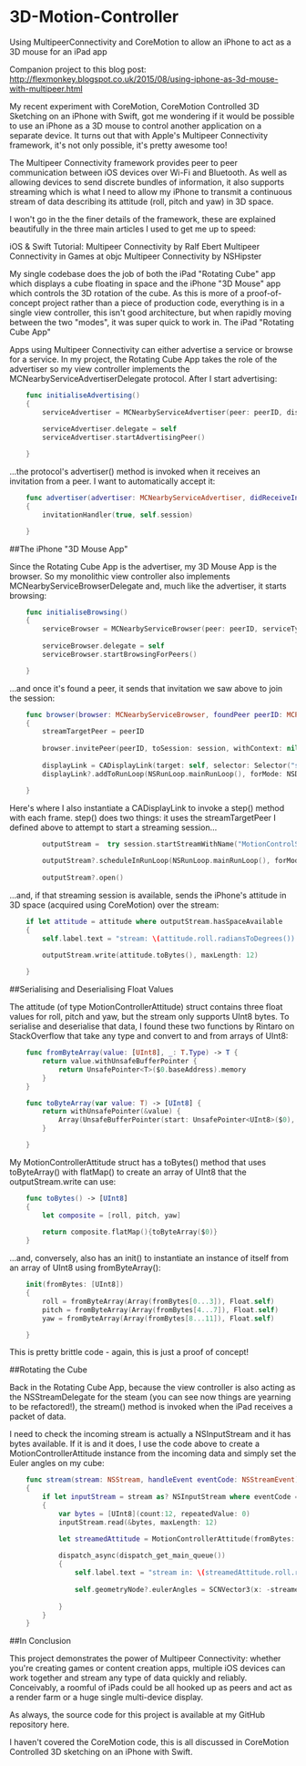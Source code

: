# 3D-Motion-Controller
Using MultipeerConnectivity and CoreMotion to allow an iPhone to act as a 3D mouse for an iPad app

Companion project to this blog post: http://flexmonkey.blogspot.co.uk/2015/08/using-iphone-as-3d-mouse-with-multipeer.html

My recent experiment with CoreMotion, CoreMotion Controlled 3D Sketching on an iPhone with Swift, got me wondering if it would be possible to use an iPhone as a 3D mouse to control another application on a separate device. It turns out that with Apple's Multipeer Connectivity framework, it's not only possible, it's pretty awesome too!

The Multipeer Connectivity framework provides peer to peer communication between iOS devices over Wi-Fi and Bluetooth. As well as allowing devices to send discrete bundles of information, it also supports streaming which is what I need to allow my iPhone to transmit a continuous stream of data describing its attitude (roll, pitch and yaw) in 3D space.

I won't go in the the finer details of the framework, these are explained beautifully in the three main articles I used to get me up to speed:

iOS & Swift Tutorial: Multipeer Connectivity by Ralf Ebert
Multipeer Connectivity in Games at objc
Multipeer Connectivity by NSHipster

My single codebase does the job of both the iPad "Rotating Cube" app which displays a cube floating in space and the iPhone "3D Mouse" app which controls the 3D rotation of the cube. As this is more of a proof-of-concept project rather than a piece of production code, everything is in a single view controller, this isn't good architecture, but when rapidly moving between the two "modes", it was super quick to work in.
The iPad "Rotating Cube App"

Apps using Multipeer Connectivity can either advertise a service or browse for a service. In my project, the Rotating Cube App takes the role of the advertiser so my view controller implements the MCNearbyServiceAdvertiserDelegate protocol. After I start advertising:

```swift
    func initialiseAdvertising()
    {
        serviceAdvertiser = MCNearbyServiceAdvertiser(peer: peerID, discoveryInfo: nil, serviceType: serviceType)
        
        serviceAdvertiser.delegate = self
        serviceAdvertiser.startAdvertisingPeer()

    }
```

...the protocol's advertiser() method is invoked when it receives an invitation from a peer. I want to automatically accept it:

```swift
    func advertiser(advertiser: MCNearbyServiceAdvertiser, didReceiveInvitationFromPeer peerID: MCPeerID, withContext context: NSData?, invitationHandler: (Bool, MCSession) -> Void)
    {
        invitationHandler(true, self.session)

    }
```
    
##The iPhone "3D Mouse App"

Since the Rotating Cube App is the advertiser, my 3D Mouse App is the browser. So my monolithic view controller also implements MCNearbyServiceBrowserDelegate and, much like the advertiser, it starts browsing:

```swift
    func initialiseBrowsing()
    {
        serviceBrowser = MCNearbyServiceBrowser(peer: peerID, serviceType: serviceType)
        
        serviceBrowser.delegate = self
        serviceBrowser.startBrowsingForPeers()

    }
```

...and once it's found a peer, it sends that invitation we saw above to join the session:

```swift
    func browser(browser: MCNearbyServiceBrowser, foundPeer peerID: MCPeerID, withDiscoveryInfo info: [String : String]?)
    {
        streamTargetPeer = peerID
        
        browser.invitePeer(peerID, toSession: session, withContext: nil, timeout: 120)
        
        displayLink = CADisplayLink(target: self, selector: Selector("step"))
        displayLink?.addToRunLoop(NSRunLoop.mainRunLoop(), forMode: NSDefaultRunLoopMode)

    }
```

Here's where I also instantiate a CADisplayLink to invoke a step() method with each frame. step() does two things: it uses the streamTargetPeer I defined above to attempt to start a streaming session...

```swift
        outputStream =  try session.startStreamWithName("MotionControlStream", toPeer: streamTargetPeer)
  
        outputStream?.scheduleInRunLoop(NSRunLoop.mainRunLoop(), forMode: NSDefaultRunLoopMode)
        
        outputStream?.open()
```

...and, if that streaming session is available, sends the iPhone's attitude in 3D space (acquired using CoreMotion) over the stream:

```swift
    if let attitude = attitude where outputStream.hasSpaceAvailable
    {
        self.label.text = "stream: \(attitude.roll.radiansToDegrees()) | \(attitude.pitch.radiansToDegrees()) | \(attitude.yaw.radiansToDegrees())"
        
        outputStream.write(attitude.toBytes(), maxLength: 12)

    }
```

##Serialising and Deserialising Float Values

The attitude (of type MotionControllerAttitude) struct contains three float values for roll, pitch and yaw, but the stream only supports UInt8 bytes. To serialise and deserialise that data, I found these two functions by Rintaro on StackOverflow that take any type and convert to and from arrays of UInt8:

```swift
    func fromByteArray(value: [UInt8], _: T.Type) -> T {
        return value.withUnsafeBufferPointer {
            return UnsafePointer<T>($0.baseAddress).memory
        }
    }

    func toByteArray(var value: T) -> [UInt8] {
        return withUnsafePointer(&value) {
            Array(UnsafeBufferPointer(start: UnsafePointer<UInt8>($0), count: sizeof(T)))
        }

    }
```

My MotionControllerAttitude struct has a toBytes() method that uses toByteArray() with flatMap() to create an array of UInt8 that the outputStream.write can use:

```swift
    func toBytes() -> [UInt8]
    {
        let composite = [roll, pitch, yaw]
        
        return composite.flatMap(){toByteArray($0)}
    }
```

...and, conversely, also has an init() to instantiate an instance of itself from an array of UInt8 using fromByteArray():

```swift
    init(fromBytes: [UInt8])
    {
        roll = fromByteArray(Array(fromBytes[0...3]), Float.self)
        pitch = fromByteArray(Array(fromBytes[4...7]), Float.self)
        yaw = fromByteArray(Array(fromBytes[8...11]), Float.self)

    }
```

This is pretty brittle code - again, this is just a proof of concept!

##Rotating the Cube

Back in the Rotating Cube App, because the view controller is also acting as the NSStreamDelegate for the steam (you can see now things are yearning to be refactored!), the stream() method is invoked when the iPad receives a packet of data.

I need to check the incoming stream is actually a NSInputStream and it has bytes available. If it is and it does, I use the code above to create a MotionControllerAttitude instance from the incoming data and simply set the Euler angles on my cube:

```swift
    func stream(stream: NSStream, handleEvent eventCode: NSStreamEvent)
    {
        if let inputStream = stream as? NSInputStream where eventCode == NSStreamEvent.HasBytesAvailable
        {
            var bytes = [UInt8](count:12, repeatedValue: 0)
            inputStream.read(&bytes, maxLength: 12)

            let streamedAttitude = MotionControllerAttitude(fromBytes: bytes)
            
            dispatch_async(dispatch_get_main_queue())
            {
                self.label.text = "stream in: \(streamedAttitude.roll.radiansToDegrees()) | \(streamedAttitude.pitch.radiansToDegrees()) | \(streamedAttitude.yaw.radiansToDegrees())"
                
                self.geometryNode?.eulerAngles = SCNVector3(x: -streamedAttitude.pitch, y: streamedAttitude.yaw, z: streamedAttitude.roll)
            
            }
        }
    }
```

##In Conclusion

This project demonstrates the power of Multipeer Connectivity: whether you're creating games or content creation apps, multiple iOS devices can work together and stream any type of data quickly and reliably. Conceivably, a roomful of iPads could be all hooked up as peers and act as a render farm or a huge single multi-device display.

As always, the source code for this project is available at my GitHub repository here.

I haven't covered the CoreMotion code, this is all discussed in CoreMotion Controlled  3D sketching on an iPhone with Swift.

